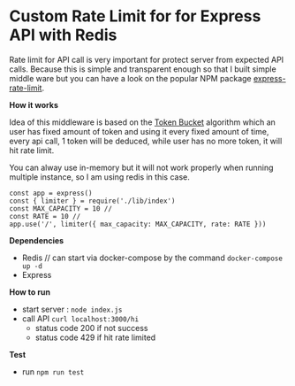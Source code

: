 <h1>Custom Rate Limit for for Express API with Redis</h1>


Rate limit for API call is very important for protect server from expected API calls.
Because this is simple and transparent enough so that I built simple middle ware but you can have a look on the popular NPM package [express-rate-limit](https://github.com/express-rate-limit/express-rate-limit).

**How it works** 

Idea of this middleware is based on the [Token Bucket](https://en.wikipedia.org/wiki/Token_bucket) algorithm which an user has fixed amount of token and using it every fixed amount of time, every api call, 1 token will be deduced, while user has no more token, it will hit rate limit.

You can alway use in-memory but it will not work properly when running multiple instance, so I am using redis in this case.

```
const app = express()
const { limiter } = require('./lib/index')
const MAX_CAPACITY = 10 //
const RATE = 10 //
app.use('/', limiter({ max_capacity: MAX_CAPACITY, rate: RATE }))

```

**Dependencies**
- Redis // can start via docker-compose by the command `docker-compose up -d`
- Express

**How to run**

- start server : `node index.js`
- call API `curl localhost:3000/hi`
    - status code 200 if not success
    - status code 429 if hit rate limited     


**Test**
- run `npm run test`

